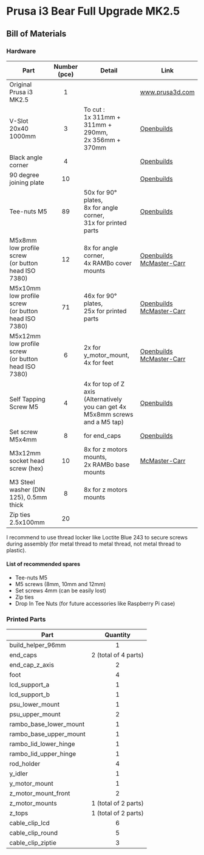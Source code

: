 # Prusa i3 Bear Full Upgrade MK2.5

## Bill of Materials

### Hardware

| Part     | Number<br>(pce) | Detail | Link |
|----------|:------------:|--------|------|
| Original Prusa i3 MK2.5 | 1 | | www.prusa3d.com |
| V-Slot 20x40 1000mm | 3 | To cut :<br> 1x 311mm + 311mm + 290mm,<br> 2x 356mm + 370mm | [Openbuilds](http://openbuildspartstore.com/v-slot-20x40-linear-rail/) |
| Black angle corner | 4 | | [Openbuilds](http://openbuildspartstore.com/black-angle-corner-connector/) |
| 90 degree joining plate | 10 | | [Openbuilds](http://openbuildspartstore.com/90-degree-joining-plate/) |
| Tee-nuts M5 | 89 | 50x for 90° plates,<br> 8x for angle corner,<br> 31x for printed parts | [Openbuilds](http://openbuildspartstore.com/tee-nuts-10-pack/) |
| M5x8mm low profile screw<br>(or button head ISO 7380) | 12 | 8x for angle corner,<br>4x RAMBo cover mounts | [Openbuilds](http://openbuildspartstore.com/low-profile-screws-m5-10-pack/)<br>[McMaster-Carr](https://www.mcmaster.com/#91239a222/=1clymbr) |
| M5x10mm low profile screw<br>(or button head ISO 7380) | 71 | 46x for 90° plates,<br> 25x for printed parts<br> | [Openbuilds](http://openbuildspartstore.com/low-profile-screws-m5-10-pack/)<br>[McMaster-Carr](https://www.mcmaster.com/#97763a820/=1cltxg0) |
| M5x12mm low profile screw<br>(or button head ISO 7380) | 6 | 2x for y_motor_mount,<br> 4x for feet | [Openbuilds](http://openbuildspartstore.com/low-profile-screws-m5-10-pack/)<br>[McMaster-Carr](https://www.mcmaster.com/#91239a228/=1cm065c) |
| Self Tapping Screw M5 | 4 | 4x for top of Z axis<br>(Alternatively you can get 4x M5x8mm screws and a M5 tap) | [Openbuilds](http://openbuildspartstore.com/self-tapping-screw/) |
| Set screw M5x4mm | 8 | for end_caps | [Openbuilds](http://openbuildspartstore.com/set-screw/) |
| M3x12mm socket head screw (hex) | 10 | 8x for z motors mounts,<br>2x RAMBo base mounts | [McMaster-Carr](https://www.mcmaster.com/#91292a114/=1c4wt18) |
| M3 Steel washer (DIN 125), 0.5mm thick | 8 | 8x for z motors mounts | |
| Zip ties 2.5x100mm | 20 | | |

I recommend to use thread locker like Loctite Blue 243 to secure screws during assembly (for metal thread to metal thread, not metal thread to plastic).

#### List of recommended spares
* Tee-nuts M5
* M5 screws (8mm, 10mm and 12mm)
* Set screws 4mm (can be easily lost)
* Zip ties
* Drop In Tee Nuts (for future accessories like Raspberry Pi case)


### Printed Parts

| Part     | Quantity |
|----------|:--------:|
| build_helper_96mm      | 1 |
| end_caps               | 2 (total of 4 parts) |
| end_cap_z_axis         | 2 |
| foot                   | 4 |
| lcd_support_a          | 1 |
| lcd_support_b          | 1 |
| psu_lower_mount        | 1 |
| psu_upper_mount        | 2 |
| rambo_base_lower_mount | 1 |
| rambo_base_upper_mount | 1 |
| rambo_lid_lower_hinge  | 1 |
| rambo_lid_upper_hinge  | 1 |
| rod_holder             | 4 |
| y_idler                | 1 |
| y_motor_mount          | 1 |
| z_motor_mount_front    | 2 |
| z_motor_mounts         | 1 (total of 2 parts) |
| z_tops                 | 1 (total of 2 parts) |
| cable_clip_lcd         | 6 |
| cable_clip_round       | 5 |
| cable_clip_ziptie      | 3 |